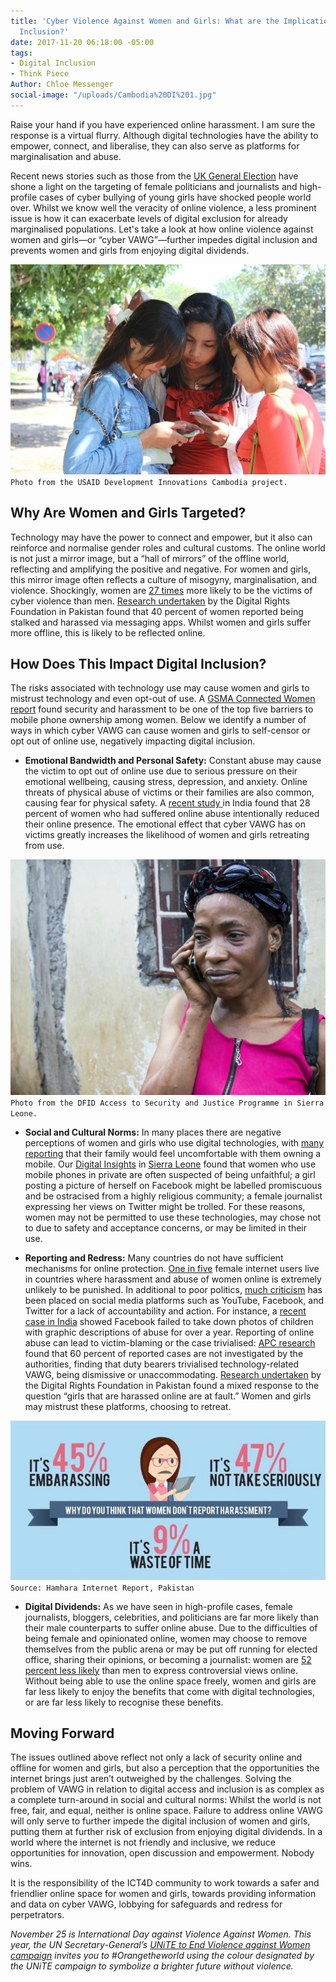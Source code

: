 ```yaml
---
title: 'Cyber Violence Against Women and Girls: What are the Implications for Digital
  Inclusion?'
date: 2017-11-20 06:18:00 -05:00
tags:
- Digital Inclusion
- Think Piece
Author: Chloe Messenger
social-image: "/uploads/Cambodia%20DI%201.jpg"
---
```


Raise your hand if you have experienced online harassment. I am sure the response is a virtual flurry. Although digital technologies have the ability to empower, connect, and liberalise, they can also serve as platforms for marginalisation and abuse.

Recent news stories such as those from the [UK General Election](https://www.theguardian.com/politics/2017/sep/05/diane-abbott-more-abused-than-any-other-mps-during-election) have shone a light on the targeting of female politicians and journalists and high-profile cases of cyber bullying of young girls have shocked people world over. Whilst we know well the veracity of online violence, a less prominent issue is how it can exacerbate levels of digital exclusion for already marginalised populations. Let's take a look at how online violence against women and girls—or “cyber VAWG”—further impedes digital inclusion and prevents women and girls from enjoying digital dividends.

![Cambodia DI 1-c83e49.jpg](/uploads/Cambodia%20DI%201-c83e49.jpg)
`Photo from the USAID Development Innovations Cambodia project.`
<!--more-->

## Why Are Women and Girls Targeted?

Technology may have the power to connect and empower, but it also can reinforce and normalise gender roles and cultural customs. The online world is not just a mirror image, but a “hall of mirrors” of the offline world, reflecting and amplifying the positive and negative. For women and girls, this mirror image often reflects a culture of misogyny, marginalisation, and violence. Shockingly, women are [27 times](http://www.unwomen.org/\~/media/headquarters/attachments/sections/library/publications/2015/cyber_violence_gender%20report.pdf?v=1&d=20150924T154259) more likely to be the victims of cyber violence than men.  [Research undertaken](http://digitalrightsfoundation.pk/wp-content/uploads/2017/05/Hamara-Internet-Online-Harassment-Report.pdf) by the Digital Rights Foundation in Pakistan found that 40 percent of women reported being stalked and harassed via messaging apps. Whilst women and girls suffer more offline, this is likely to be reflected online.

## How Does This Impact Digital Inclusion?

The risks associated with technology use may cause women and girls to mistrust technology and even opt-out of use. A [GSMA Connected Women report](https://www.gsma.com/mobilefordevelopment/wp-content/uploads/2016/02/Connected-Women-Gender-Gap.pdf) found security and harassment to be one of the top five barriers to mobile phone ownership among women. Below we identify a number of ways in which cyber VAWG can cause women and girls to self-censor or opt out of online use, negatively impacting digital inclusion.

* **Emotional Bandwidth and Personal Safety:** Constant abuse may cause the victim to opt out of online use due to serious pressure on their emotional wellbeing, causing stress, depression, and anxiety. Online threats of physical abuse of victims or their families are also common, causing fear for physical safety. A [recent study ](https://feminisminindia.com/wp-content/uploads/2016/05/FII_cyberbullying_report_website.pdf)in India found that 28 percent of women who had suffered online abuse intentionally reduced their online presence. The emotional effect that cyber VAWG has on victims greatly increases the likelihood of women and girls retreating from use.

![SierraLeone1-e643f2.jpg](/uploads/SierraLeone1-e643f2.jpg)
`Photo from the DFID Access to Security and Justice Programme in Sierra Leone.`

* **Social and Cultural Norms:** In many places there are negative perceptions of women and girls who use digital technologies, with [many reporting](https://www.gsma.com/mobilefordevelopment/programmes/connected-women/bridging-gender-gap) that their family would feel uncomfortable with them owning a mobile. Our [Digital Insights](https://dai-global-digital.com/tags/?tag=digital-insights) in [Sierra Leone](https://www.dai.com/our-work/projects/sierra-leone-access-security-and-justice-programme-asjp) found that women who use mobile phones in private are often suspected of being unfaithful; a girl posting a picture of herself on Facebook might be labelled promiscuous and be ostracised from a highly religious community; a female journalist expressing her views on Twitter might be trolled. For these reasons, women may not be permitted to use these technologies, may chose not to due to safety and acceptance concerns, or may be limited in their use.

* **Reporting and Redress:** Many countries do not have sufficient mechanisms for online protection. [One in five](http://www.unwomen.org/en/news/stories/2015/9/cyber-violence-report-press-release) female internet users live in countries where harassment and abuse of women online is extremely unlikely to be punished. In additional to poor politics, [much criticism](https://www.apc.org/en/pubs/end-violence-internet-intermediaries-and-violence) has been placed on social media platforms such as YouTube, Facebook, and Twitter for a lack of accountability and action. For instance, a [recent case in India](https://www.theguardian.com/world/2017/nov/03/facebook-allowed-child-abuse-posts-stay-online-year-indian-court-hears) showed Facebook failed to take down photos of children with graphic descriptions of abuse for over a year. Reporting of online abuse can lead to victim-blaming or the case trivialised: [APC research](https://www.genderit.org/onlinevaw/) found that 60 percent of reported cases are not investigated by the authorities, finding that duty bearers trivialised technology-related VAWG, being dismissive or unaccommodating. [Research undertaken](http://digitalrightsfoundation.pk/wp-content/uploads/2017/05/Hamara-Internet-Online-Harassment-Report.pdf) by the Digital Rights Foundation in Pakistan found a mixed response to the question “girls that are harassed online are at fault.” Women and girls may mistrust these platforms, choosing to retreat.

![Hamharainternetreport.jpg](/uploads/Hamharainternetreport.jpg)
`Source: Hamhara Internet Report, Pakistan`

* **Digital Dividends:** As we have seen in high-profile cases, female journalists, bloggers, celebrities, and politicians are far more likely than their male counterparts to suffer online abuse. Due to the difficulties of being female and opinionated online, women may choose to remove themselves from the public arena or may be put off running for elected office, sharing their opinions, or becoming a journalist: women are [52 percent less likely](http://webfoundation.org/about/research/womens-rights-online-2015/) than men to express controversial views online. Without being able to use the online space freely, women and girls are far less likely to enjoy the benefits that come with digital technologies, or are far less likely to recognise these benefits.

## Moving Forward

The issues outlined above reflect not only a lack of security online and offline for women and girls, but also a perception that the opportunities the internet brings just aren’t outweighed by the challenges.
Solving the problem of VAWG in relation to digital access and inclusion is as complex as a complete turn-around in social and cultural norms: Whilst the world is not free, fair, and equal, neither is online space. Failure to address online VAWG will only serve to further impede the digital inclusion of women and girls, putting them at further risk of exclusion from enjoying digital dividends. In a world where the internet is not friendly and inclusive, we reduce opportunities for innovation, open discussion and empowerment. Nobody wins.

It is the responsibility of the ICT4D community to work towards a safer and friendlier online space for women and girls, towards providing information and data on cyber VAWG, lobbying for safeguards and redress for perpetrators.

*November 25 is International Day against Violence Against Women. This year, the UN Secretary-General’s [UNiTE to End Violence against Women campaign](http://www.unwomen.org/en/what-we-do/ending-violence-against-women/take-action/unite) invites you to #Orangetheworld using the colour designated by the UNiTE campaign to symbolize a brighter future without violence.*